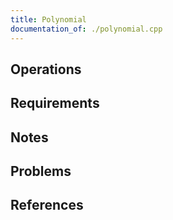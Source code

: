 ```yaml
---
title: Polynomial
documentation_of: ./polynomial.cpp
---
```


## Operations

## Requirements

## Notes

## Problems

## References
